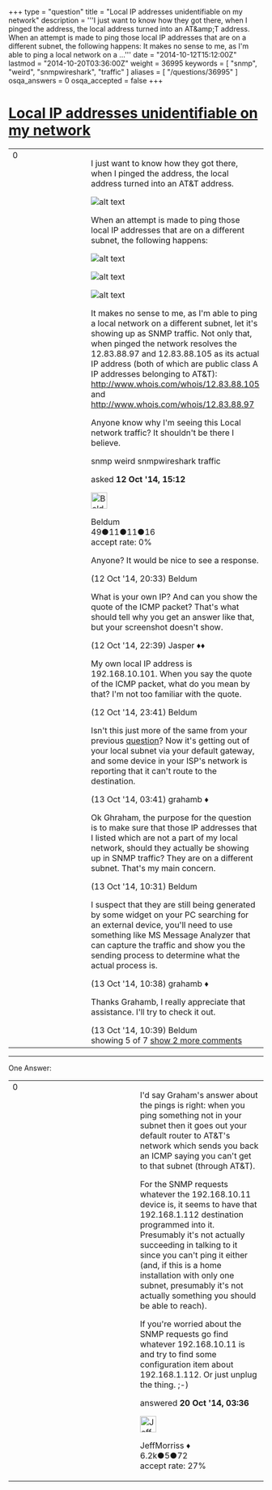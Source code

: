 +++
type = "question"
title = "Local IP addresses unidentifiable on my network"
description = '''I just want to know how they got there, when I pinged the address, the local address turned into an AT&amp;amp;T address.  When an attempt is made to ping those local IP addresses that are on a different subnet, the following happens:    It makes no sense to me, as I&#x27;m able to ping a local network on a ...'''
date = "2014-10-12T15:12:00Z"
lastmod = "2014-10-20T03:36:00Z"
weight = 36995
keywords = [ "snmp", "weird", "snmpwireshark", "traffic" ]
aliases = [ "/questions/36995" ]
osqa_answers = 0
osqa_accepted = false
+++

<div class="headNormal">

# [Local IP addresses unidentifiable on my network](/questions/36995/local-ip-addresses-unidentifiable-on-my-network)

</div>

<div id="main-body">

<div id="askform">

<table id="question-table" style="width:100%;"><colgroup><col style="width: 50%" /><col style="width: 50%" /></colgroup><tbody><tr class="odd"><td style="width: 30px; vertical-align: top"><div class="vote-buttons"><div id="post-36995-score" class="post-score" title="current number of votes">0</div><div id="favorite-count" class="favorite-count"></div></div></td><td><div id="item-right"><div class="question-body"><p>I just want to know how they got there, when I pinged the address, the local address turned into an AT&amp;T address.</p><p><img src="https://osqa-ask.wireshark.org/upfiles/snmptrafficweird.PNG" alt="alt text" /></p><p>When an attempt is made to ping those local IP addresses that are on a different subnet, the following happens:</p><p><img src="https://osqa-ask.wireshark.org/upfiles/Ping_to109.PNG" alt="alt text" /></p><p><img src="https://osqa-ask.wireshark.org/upfiles/Pingto111.PNG" alt="alt text" /></p><p><img src="https://osqa-ask.wireshark.org/upfiles/pingto112.PNG" alt="alt text" /></p><p>It makes no sense to me, as I'm able to ping a local network on a different subnet, let it's showing up as SNMP traffic. Not only that, when pinged the network resolves the 12.83.88.97 and 12.83.88.105 as its actual IP address (both of which are public class A IP addresses belonging to AT&amp;T): <a href="http://www.whois.com/whois/12.83.88.105">http://www.whois.com/whois/12.83.88.105</a> and <a href="http://www.whois.com/whois/12.83.88.97">http://www.whois.com/whois/12.83.88.97</a></p><p>Anyone know why I'm seeing this Local network traffic? It shouldn't be there I believe.</p></div><div id="question-tags" class="tags-container tags">snmp weird snmpwireshark traffic</div><div id="question-controls" class="post-controls"></div><div class="post-update-info-container"><div class="post-update-info post-update-info-user"><p>asked <strong>12 Oct '14, 15:12</strong></p><img src="https://secure.gravatar.com/avatar/4784c5fb1a0142030d51a339706a456c?s=32&amp;d=identicon&amp;r=g" class="gravatar" width="32" height="32" alt="Beldum&#39;s gravatar image" /><p>Beldum<br />
<span class="score" title="49 reputation points">49</span><span title="11 badges"><span class="badge1">●</span><span class="badgecount">11</span></span><span title="11 badges"><span class="silver">●</span><span class="badgecount">11</span></span><span title="16 badges"><span class="bronze">●</span><span class="badgecount">16</span></span><br />
<span class="accept_rate" title="Rate of the user&#39;s accepted answers">accept rate:</span> <span title="Beldum has no accepted answers">0%</span></p></img></div></div><div id="comments-container-36995" class="comments-container"><span id="36996"></span><div id="comment-36996" class="comment"><div id="post-36996-score" class="comment-score"></div><div class="comment-text"><p>Anyone? It would be nice to see a response.</p></div><div id="comment-36996-info" class="comment-info"><span class="comment-age">(12 Oct '14, 20:33)</span> Beldum</div></div><span id="36998"></span><div id="comment-36998" class="comment"><div id="post-36998-score" class="comment-score"></div><div class="comment-text"><p>What is your own IP? And can you show the quote of the ICMP packet? That's what should tell why you get an answer like that, but your screenshot doesn't show.</p></div><div id="comment-36998-info" class="comment-info"><span class="comment-age">(12 Oct '14, 22:39)</span> Jasper ♦♦</div></div><span id="36999"></span><div id="comment-36999" class="comment"><div id="post-36999-score" class="comment-score"></div><div class="comment-text"><p>My own local IP address is 192.168.10.101. When you say the quote of the ICMP packet, what do you mean by that? I'm not too familiar with the quote.</p></div><div id="comment-36999-info" class="comment-info"><span class="comment-age">(12 Oct '14, 23:41)</span> Beldum</div></div><span id="37007"></span><div id="comment-37007" class="comment"><div id="post-37007-score" class="comment-score"></div><div class="comment-text"><p>Isn't this just more of the same from your previous <a href="https://ask.wireshark.org/questions/36984/i-am-seeing-snmp-traffic-on-my-local-network">question</a>? Now it's getting out of your local subnet via your default gateway, and some device in your ISP's network is reporting that it can't route to the destination.</p></div><div id="comment-37007-info" class="comment-info"><span class="comment-age">(13 Oct '14, 03:41)</span> grahamb ♦</div></div><span id="37020"></span><div id="comment-37020" class="comment"><div id="post-37020-score" class="comment-score"></div><div class="comment-text"><p>Ok Ghraham, the purpose for the question is to make sure that those IP addresses that I listed which are not a part of my local network, should they actually be showing up in SNMP traffic? They are on a different subnet. That's my main concern.</p></div><div id="comment-37020-info" class="comment-info"><span class="comment-age">(13 Oct '14, 10:31)</span> Beldum</div></div><span id="37022"></span><div id="comment-37022" class="comment not_top_scorer"><div id="post-37022-score" class="comment-score"></div><div class="comment-text"><p>I suspect that they are still being generated by some widget on your PC searching for an external device, you'll need to use something like MS Message Analyzer that can capture the traffic and show you the sending process to determine what the actual process is.</p></div><div id="comment-37022-info" class="comment-info"><span class="comment-age">(13 Oct '14, 10:38)</span> grahamb ♦</div></div><span id="37023"></span><div id="comment-37023" class="comment not_top_scorer"><div id="post-37023-score" class="comment-score"></div><div class="comment-text"><p>Thanks Grahamb, I really appreciate that assistance. I'll try to check it out.</p></div><div id="comment-37023-info" class="comment-info"><span class="comment-age">(13 Oct '14, 10:39)</span> Beldum</div></div></div><div id="comment-tools-36995" class="comment-tools"><span class="comments-showing"> showing 5 of 7 </span> <a href="#" class="show-all-comments-link">show 2 more comments</a></div><div class="clear"></div><div id="comment-36995-form-container" class="comment-form-container"></div><div class="clear"></div></div></td></tr></tbody></table>

------------------------------------------------------------------------

<div class="tabBar">

<span id="sort-top"></span>

<div class="headQuestions">

One Answer:

</div>

</div>

<span id="37182"></span>

<div id="answer-container-37182" class="answer">

<table style="width:100%;"><colgroup><col style="width: 50%" /><col style="width: 50%" /></colgroup><tbody><tr class="odd"><td style="width: 30px; vertical-align: top"><div class="vote-buttons"><div id="post-37182-score" class="post-score" title="current number of votes">0</div></div></td><td><div class="item-right"><div class="answer-body"><p>I'd say Graham's answer about the pings is right: when you ping something not in your subnet then it goes out your default router to AT&amp;T's network which sends you back an ICMP saying you can't get to that subnet (through AT&amp;T).</p><p>For the SNMP requests whatever the 192.168.10.11 device is, it seems to have that 192.168.1.112 destination programmed into it. Presumably it's not actually succeeding in talking to it since you can't ping it either (and, if this is a home installation with only one subnet, presumably it's not actually something you should be able to reach).</p><p>If you're worried about the SNMP requests go find whatever 192.168.10.11 is and try to find some configuration item about 192.168.1.112. Or just unplug the thing. ;-)</p></div><div class="answer-controls post-controls"></div><div class="post-update-info-container"><div class="post-update-info post-update-info-user"><p>answered <strong>20 Oct '14, 03:36</strong></p><img src="https://secure.gravatar.com/avatar/e0564001bb7deb960d5d9d9c1e0ba074?s=32&amp;d=identicon&amp;r=g" class="gravatar" width="32" height="32" alt="JeffMorriss&#39;s gravatar image" /><p>JeffMorriss ♦<br />
<span class="score" title="6219 reputation points"><span>6.2k</span></span><span title="5 badges"><span class="silver">●</span><span class="badgecount">5</span></span><span title="72 badges"><span class="bronze">●</span><span class="badgecount">72</span></span><br />
<span class="accept_rate" title="Rate of the user&#39;s accepted answers">accept rate:</span> <span title="JeffMorriss has 103 accepted answers">27%</span></p></img></div></div><div id="comments-container-37182" class="comments-container"></div><div id="comment-tools-37182" class="comment-tools"></div><div class="clear"></div><div id="comment-37182-form-container" class="comment-form-container"></div><div class="clear"></div></div></td></tr></tbody></table>

</div>

<div class="paginator-container-left">

</div>

</div>

</div>


